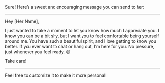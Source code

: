 Sure! Here’s a sweet and encouraging message you can send to her:

---

Hey [Her Name],

I just wanted to take a moment to let you know how much I appreciate you. I know you can be a bit shy, but I want you to feel comfortable being yourself around me. You have such a beautiful spirit, and I love getting to know you better. If you ever want to chat or hang out, I’m here for you. No pressure, just whenever you feel ready. 😊

Take care!

---

Feel free to customize it to make it more personal!